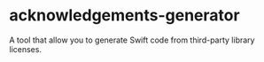 # acknowledgements-generator

A tool that allow you to generate Swift code from third-party library licenses.

